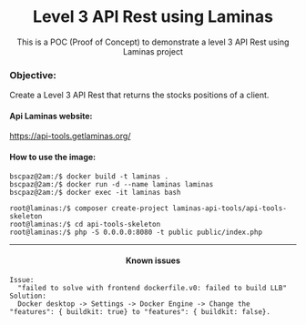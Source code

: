 <h1 align="center">Level 3 API Rest using Laminas</h1>
<p align="center">This is a POC (Proof of Concept) to demonstrate a level 3 API Rest using Laminas project</p>

### Objective:
<p>Create a Level 3 API Rest that returns the stocks positions of a client.</p>

#### Api Laminas website:
https://api-tools.getlaminas.org/

#### How to use the image:
```console
bscpaz@2am:/$ docker build -t laminas .
bscpaz@2am:/$ docker run -d --name laminas laminas
bscpaz@2am:/$ docker exec -it laminas bash

root@laminas:/$ composer create-project laminas-api-tools/api-tools-skeleton
root@laminas:/$ cd api-tools-skeleton
root@laminas:/$ php -S 0.0.0.0:8080 -t public public/index.php
```
<hr>
<h4 align="center">Known issues</h4>

```
Issue: 
  "failed to solve with frontend dockerfile.v0: failed to build LLB"
Solution: 
  Docker desktop -> Settings -> Docker Engine -> Change the "features": { buildkit: true} to "features": { buildkit: false}.
```
